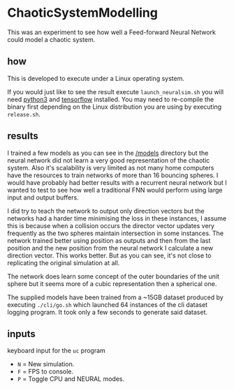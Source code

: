 # ChaoticSystemModelling
This was an experiment to see how well a Feed-forward Neural Network could model a chaotic system.

## how

This is developed to execute under a Linux operating system.

If you would just like to see the result execute `launch_neuralsim.sh` you will need [python3](https://www.python.org/downloads/) and [tensorflow](https://www.tensorflow.org/) installed. You may need to re-compile the binary first depending on the Linux distribution you are using by executing `release.sh`.

## results

I trained a few models as you can see in the [/models](models) directory but the neural network did not learn a very good representation of the chaotic system. Also it's scalability is very limited as not many home computers have the resources to train networks of more than 16 bouncing spheres. I would have probably had better results with a recurrent neural network but I wanted to test to see how well a traditional FNN would perform using large input and output buffers.

I did try to teach the network to output only direction vectors but the networks had a harder time minimising the loss in these instances, I assume this is because when a collision occurs the director vector updates very frequently as the two spheres maintain intersection in some instances. The network trained better using position as outputs and then from the last position and the new position from the neural network I calculate a new direction vector. This works better. But as you can see, it's not close to replicating the original simulation at all.

The network does learn some concept of the outer boundaries of the unit sphere but it seems more of a cubic representation then a spherical one.

The supplied models have been trained from a ~15GB dataset produced by executing `./cli/go.sh` which launched 64 instances of the cli dataset logging program. It took only a few seconds to generate said dataset.

## inputs

keyboard input for the `uc` program
- `N` = New simulation.
- `F` = FPS to console.
- `P` = Toggle CPU and NEURAL modes.

